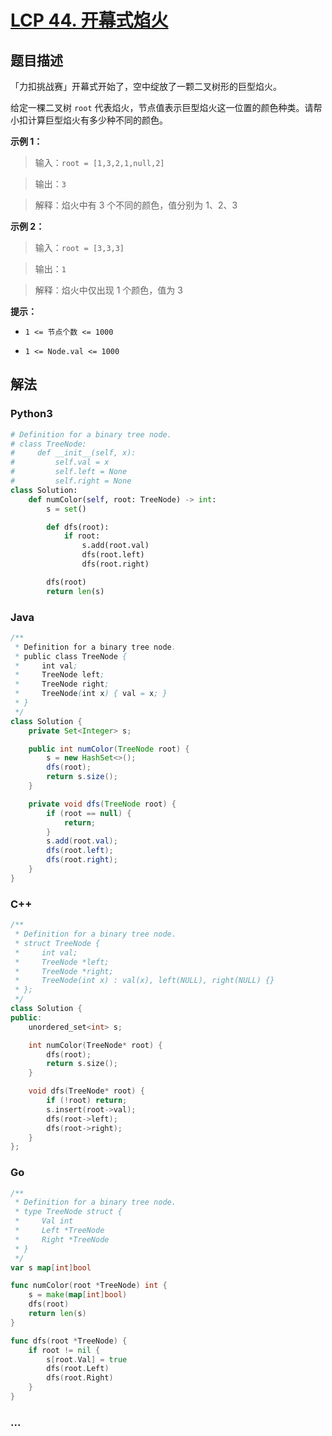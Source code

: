 # [LCP 44. 开幕式焰火](https://leetcode.cn/problems/sZ59z6)

## 题目描述

<!-- 这里写题目描述 -->

「力扣挑战赛」开幕式开始了，空中绽放了一颗二叉树形的巨型焰火。

给定一棵二叉树 `root` 代表焰火，节点值表示巨型焰火这一位置的颜色种类。请帮小扣计算巨型焰火有多少种不同的颜色。

**示例 1：**

> 输入：`root = [1,3,2,1,null,2]`

>

> 输出：`3`

>

> 解释：焰火中有 3 个不同的颜色，值分别为 1、2、3

**示例 2：**

> 输入：`root = [3,3,3]`

>

> 输出：`1`

>

> 解释：焰火中仅出现 1 个颜色，值为 3

**提示：**

-   `1 <= 节点个数 <= 1000`

-   `1 <= Node.val <= 1000`

## 解法

<!-- 这里可写通用的实现逻辑 -->

<!-- tabs:start -->

### **Python3**

<!-- 这里可写当前语言的特殊实现逻辑 -->

```python
# Definition for a binary tree node.
# class TreeNode:
#     def __init__(self, x):
#         self.val = x
#         self.left = None
#         self.right = None
class Solution:
    def numColor(self, root: TreeNode) -> int:
        s = set()

        def dfs(root):
            if root:
                s.add(root.val)
                dfs(root.left)
                dfs(root.right)

        dfs(root)
        return len(s)
```

### **Java**

<!-- 这里可写当前语言的特殊实现逻辑 -->

```java
/**
 * Definition for a binary tree node.
 * public class TreeNode {
 *     int val;
 *     TreeNode left;
 *     TreeNode right;
 *     TreeNode(int x) { val = x; }
 * }
 */
class Solution {
    private Set<Integer> s;

    public int numColor(TreeNode root) {
        s = new HashSet<>();
        dfs(root);
        return s.size();
    }

    private void dfs(TreeNode root) {
        if (root == null) {
            return;
        }
        s.add(root.val);
        dfs(root.left);
        dfs(root.right);
    }
}
```

### **C++**

```cpp
/**
 * Definition for a binary tree node.
 * struct TreeNode {
 *     int val;
 *     TreeNode *left;
 *     TreeNode *right;
 *     TreeNode(int x) : val(x), left(NULL), right(NULL) {}
 * };
 */
class Solution {
public:
    unordered_set<int> s;

    int numColor(TreeNode* root) {
        dfs(root);
        return s.size();
    }

    void dfs(TreeNode* root) {
        if (!root) return;
        s.insert(root->val);
        dfs(root->left);
        dfs(root->right);
    }
};
```

### **Go**

```go
/**
 * Definition for a binary tree node.
 * type TreeNode struct {
 *     Val int
 *     Left *TreeNode
 *     Right *TreeNode
 * }
 */
var s map[int]bool

func numColor(root *TreeNode) int {
	s = make(map[int]bool)
	dfs(root)
	return len(s)
}

func dfs(root *TreeNode) {
	if root != nil {
		s[root.Val] = true
		dfs(root.Left)
		dfs(root.Right)
	}
}
```

### **...**

```

```

<!-- tabs:end -->
